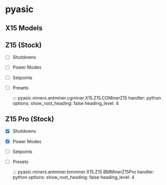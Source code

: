 # pyasic
## X15 Models

## Z15 (Stock)

- [ ] Shutdowns
- [ ] Power Modes
- [ ] Setpoints
- [ ] Presets

    ::: pyasic.miners.antminer.cgminer.X15.Z15.CGMinerZ15
    handler: python
    options:
        show_root_heading: false
        heading_level: 4

## Z15 Pro (Stock)

- [x] Shutdowns
- [x] Power Modes
- [ ] Setpoints
- [ ] Presets

    ::: pyasic.miners.antminer.bmminer.X15.Z15.BMMinerZ15Pro
    handler: python
    options:
        show_root_heading: false
        heading_level: 4

